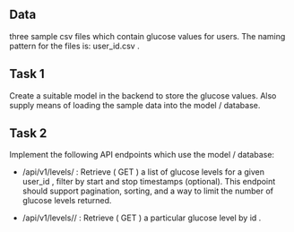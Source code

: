 ## Data
three sample csv files which contain glucose values for users.
The naming pattern for the files is: user_id.csv .

## Task 1
Create a suitable model
in the backend to store the glucose values. Also supply means of
loading the sample data into the model / database.

## Task 2
Implement the following API endpoints which use the model / database:

- /api/v1/levels/ : Retrieve ( GET ) a list of glucose levels for a given
user_id , filter by start and stop timestamps (optional). This endpoint
should support pagination, sorting, and a way to limit the number of
glucose levels returned.

- /api/v1/levels/<id>/ : Retrieve ( GET ) a particular glucose level by id .